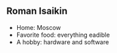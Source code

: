 ## Roman Isaikin ##

 - Home: Moscow
 - Favorite food: everything eadible
 - A hobby: hardware and software
